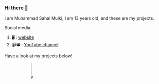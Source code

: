 ### Hi there 👋

I am Muhammad Sahal Mulki, I am 13 years old, and these are my projects. 

Social media:

1.  🖥️ : [website](https://sahalscholar.wixsite.com/main)
2.  📹📽️ : [YouTube channel](https://www.youtube.com/channel/UCwFMog-Usm88lt52g6jhX5Q)

Have a look at my projects below!

                |  
                |  
                | 
                V  
